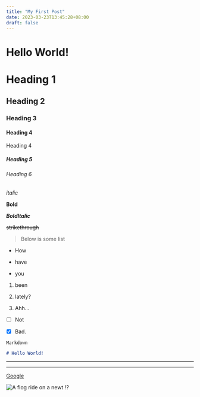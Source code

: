 ```yaml
---
title: "My First Post"
date: 2023-03-23T13:45:28+08:00
draft: false
---
```

# Hello World!

[//]: <TODO: Heading>
# Heading 1
## Heading 2
### Heading 3

#### Heading 4
Heading 4 
##### Heading 5
###### Heading 6

[//]: <TODO: Font>
_italic_

**Bold**

_**BoldItalic**_

~~strikethrough~~


[//]: <TODO: BlockQuote & List>
> Below is some list 
- How
* have 
+ you

1. been
2. lately? 

3. Ahh...
- [ ] Not
* [X] Bad.


<!-- \+ half -->

[//]: <TODO: Code & Horizontal rule>


`Markdown`

```Markdown = 
# Hello World!
``` 

---

***

[//]: <TODO: Link & Image>

[Google](https://www.google.com.tw/?hl=zh_TW)

![A flog ride on a newt !?](
https://media.giphy.com/media/FydJitsmqgIOEaDZnR/giphy.gif
)